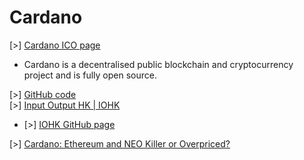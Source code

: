 <!--- mdlinkc v0 -->
# Cardano

\[\>\] [Cardano ICO page](https://www.cardanohub.org/en/home/)
- Cardano is a decentralised public blockchain and cryptocurrency project and is fully open source.

\[\>\] [GitHub code](https://github.com/input-output-hk/cardano-sl/)<br />
\[\>\] [Input Output HK | IOHK](https://iohk.io/)
- \[\>\] [IOHK GitHub page](https://github.com/input-output-hk)

\[\>\] [Cardano: Ethereum and NEO Killer or Overpriced?](https://hackernoon.com/cardano-ethereum-and-neo-killer-or-overhyped-and-overpriced-8fcd5f8abcdf)<br />
